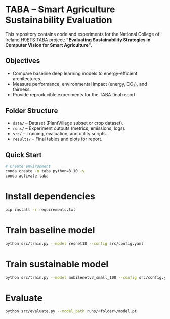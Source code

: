 # TABA – Smart Agriculture Sustainability Evaluation

This repository contains code and experiments for the National College of Ireland H9ETS TABA project:
**"Evaluating Sustainability Strategies in Computer Vision for Smart Agriculture"**.

## Objectives
- Compare baseline deep learning models to energy-efficient architectures.
- Measure performance, environmental impact (energy, CO₂), and fairness.
- Provide reproducible experiments for the TABA final report.

## Folder Structure
- `data/` – Dataset (PlantVillage subset or crop dataset).
- `runs/` – Experiment outputs (metrics, emissions, logs).
- `src/` – Training, evaluation, and utility scripts.
- `results/` – Final tables and plots for report.

## Quick Start
```bash
# Create environment
conda create -n taba python=3.10 -y
conda activate taba
```

# Install dependencies
```bash
pip install -r requirements.txt
```

# Train baseline model

```bash
python src/train.py --model resnet18 --config src/config.yaml
```

# Train sustainable model

```bash
python src/train.py --model mobilenetv3_small_100 --config src/config.yaml
```

# Evaluate

```bash
python src/evaluate.py --model_path runs/<folder>/model.pt
```
